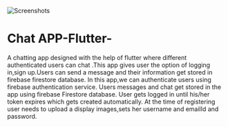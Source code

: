 ![Screenshots](https://user-images.githubusercontent.com/62950811/211378702-82767470-7312-4db8-a532-7b2e4f96abf4.png)

# Chat APP-Flutter-
A chatting app designed with the help of flutter where different authenticated users can chat .This app gives user the option of logging in,sign up.Users can send  a message and their information get stored in firebase firestore database.
In this app,we can authenticate users using firebase authentication service.
Users messages and chat get stored in the app using firebase Firestore database.
User gets logged in until his/her token expires which gets created automatically.
At the time of registering user needs to upload a display images,sets her username and emailId and password.
